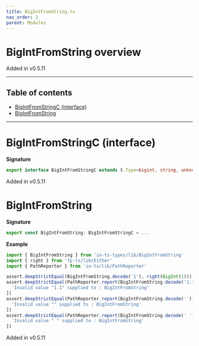 ```yaml
---
title: BigIntFromString.ts
nav_order: 2
parent: Modules
---
```


# BigIntFromString overview

Added in v0.5.11

---

<h2 class="text-delta">Table of contents</h2>

- [BigIntFromStringC (interface)](#bigintfromstringc-interface)
- [BigIntFromString](#bigintfromstring)

---

# BigIntFromStringC (interface)

**Signature**

```ts
export interface BigIntFromStringC extends t.Type<bigint, string, unknown> {}
```

Added in v0.5.11

# BigIntFromString

**Signature**

```ts
export const BigIntFromString: BigIntFromStringC = ...
```

**Example**

```ts
import { BigIntFromString } from 'io-ts-types/lib/BigIntFromString'
import { right } from 'fp-ts/lib/Either'
import { PathReporter } from 'io-ts/lib/PathReporter'

assert.deepStrictEqual(BigIntFromString.decode('1'), right(BigInt(1)))
assert.deepStrictEqual(PathReporter.report(BigIntFromString.decode('1.1')), [
  'Invalid value "1.1" supplied to : BigIntFromString'
])
assert.deepStrictEqual(PathReporter.report(BigIntFromString.decode('')), [
  'Invalid value "" supplied to : BigIntFromString'
])
assert.deepStrictEqual(PathReporter.report(BigIntFromString.decode(' ')), [
  'Invalid value " " supplied to : BigIntFromString'
])
```

Added in v0.5.11
